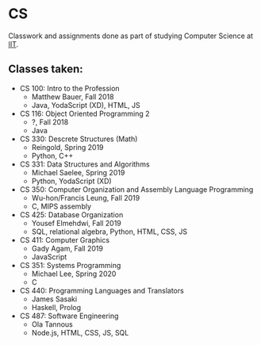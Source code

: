 # CS
Classwork and assignments done as part of studying Computer Science at [IIT](https://iit.edu).

## Classes taken:
- CS 100: Intro to the Profession
  - Matthew Bauer, Fall 2018
  - Java, YodaScript (XD), HTML, JS
- CS 116: Object Oriented Programming 2
  - ?, Fall 2018
  - Java
- CS 330: Descrete Structures (Math)
  - Reingold, Spring 2019
  - Python, C++
- CS 331: Data Structures and Algorithms
  - Michael Saelee, Spring 2019
  - Python, YodaScript (XD)
- CS 350: Computer Organization and Assembly Language Programming
  - Wu-hon/Francis Leung, Fall 2019
  - C, MIPS assembly
- CS 425: Database Organization
  - Yousef Elmehdwi, Fall 2019
  - SQL, relational algebra, Python, HTML, CSS, JS
- CS 411: Computer Graphics
  - Gady Agam, Fall 2019
  - JavaScript
- CS 351: Systems Programming
  - Michael Lee, Spring 2020
  - C
- CS 440: Programming Languages and Translators
  - James Sasaki
  - Haskell, Prolog
- CS 487: Software Engineering
  - Ola Tannous
  - Node.js, HTML, CSS, JS, SQL
